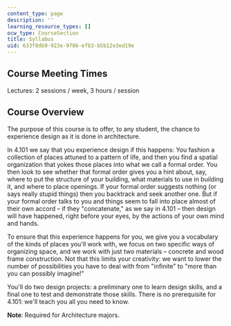 ```yaml
---
content_type: page
description: ''
learning_resource_types: []
ocw_type: CourseSection
title: Syllabus
uid: 633f8db9-923e-9786-efb3-b5b12e3ed19e
---
```


Course Meeting Times
--------------------

Lectures: 2 sessions / week, 3 hours / session

Course Overview
---------------

The purpose of this course is to offer, to any student, the chance to experience design as it is done in architecture.

In 4.101 we say that you experience design if this happens: You fashion a collection of places attuned to a pattern of life, and then you find a spatial organization that yokes those places into what we call a formal order. You then look to see whether that formal order gives you a hint about, say, where to put the structure of your building, what materials to use in building it, and where to place openings. If your formal order suggests nothing (or says really stupid things) then you backtrack and seek another one. But if your formal order talks to you and things seem to fall into place almost of their own accord – if they "concatenate," as we say in 4.101 – then design will have happened, right before your eyes, by the actions of your own mind and hands.

To ensure that this experience happens for you, we give you a vocabulary of the kinds of places you'll work with, we focus on two specific ways of organizing space, and we work with just two materials – concrete and wood frame construction. Not that this limits your creativity: we want to lower the number of possibilities you have to deal with from "infinite" to "more than you can possibly imagine!"

You'll do two design projects: a preliminary one to learn design skills, and a final one to test and demonstrate those skills. There is no prerequisite for 4.101: we'll teach you all you need to know.

**Note**: Required for Architecture majors.